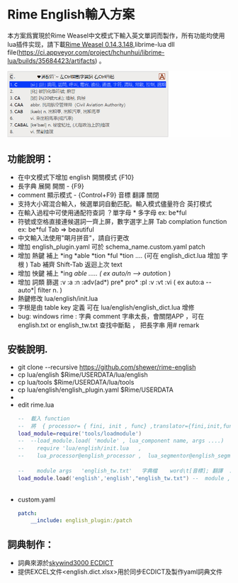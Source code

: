 # Rime English輸入方案

本方案爲實現於Rime Weasel中文模式下輸入英文單詞而製作，所有功能均使用lua插件实现，請下載[Rime Weasel 0.14.3.148](https://bintray.com/rime/weasel/testing),librime-lua dll file(https://ci.appveyor.com/project/hchunhui/librime-lua/builds/35684423/artifacts) 。

![computer](demo/computer.gif)

## 功能說明：

- 在中文模式下增加 english 開關模式  {F10}
- 長字典 展開 開關 - {F9}
- comment 顯示模式 - {Control+F9}    音標  翻譯  關閉 
- 支持大小寫混合輸入，候選單詞自動匹配。輸入模式儘量符合 英打模式 
- 在輸入過程中可使用通配符查詞   ？單字母 * 多字母 ex: be*ful 
- 符號或空格直接連候選詞一齊上屏，數字選字上屏 Tab complation function ex: be*ful Tab => beautiful
- 中文輸入法使用"朙月拼音"，請自行更改
- 增加 english_plugin.yaml   可於 schema_name.custom.yaml  patch 
- 增加 熱鍵 補上 *ing *able *tion *ful *tion  ....  (可在 english_dict.lua 增加 字根 )  Tab 補齊 Shift-Tab 返迴上次 text 
- 增加 怏鍵 補上 *ing *able .....   ( ex auto/n --> auto*tion ) 
- 增加 詞類 篩選  :v :a :n :adv(ad*) pre* pro* :pl :v :vt :vi   ( ex auto:a -- auto*| filter  n. )
- 熱鍵修改  lua/english/init.lua  
- 字根是由 table key 定義 可在 lua/english/english_dict.lua  增修
- bug:  windows rime : 字典 comment 字串太長，會關閉APP ，可在 english.txt or english_tw.txt 查找中斷點 ，
把長字串   用# remark 


  

## 安裝說明.
- git clone --recursive https://github.com/shewer/rime-english
- cp  lua/english  $Rime/USERDATA/lua/english
- cp  lua/tools    $Rime/USERDATA/lua/tools
- cp  lua/english/english_plugin.yaml  $Rime/USERDATA
- 
- edit rime.lua  
  ```lua 
  --  載入 function 
  --  將  { processor= { fini, init , func} ,translator={fini,init,func} .....}  載入全域
  load_module=require('tools/loadmodule')
  --  --load_module.load( 'module' , lua_component name, args ....)
  --    require 'lua/english/init.lua   ,
  --    lua_processor@english_processor ,  lua_segmentor@english_segmentor .....
  
  --    module args   'english_tw.txt'   字典檔    word\t[音標]; 翻譯  ......   \t
  load_module.load('english','english',"english_tw.txt") --  module , target_name , dict_file
  
  
  
  ```
- custom.yaml
  ```yaml
  patch:
	  __include: english_plugin:/patch
  ```

## 詞典制作：
- 詞典來源於[skywind3000 ECDICT](https://github.com/skywind3000/ECDICT)
- 提供EXCEL文件<english.dict.xlsx>用於同步ECDICT及製作yaml詞典文件

